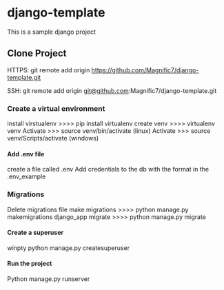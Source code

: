 # django-template
This is a sample django project 

## Clone Project
HTTPS: git remote add origin https://github.com/Magnific7/django-template.git

SSH: git remote add origin git@github.com:Magnific7/django-template.git

### Create a virtual environment 
install virstualenv  >>>> pip install virtualenv
create venv >>>> virtualenv venv 
Activate >>> source venv/bin/activate (linux)
Activate >>> source venv/Scripts/activate (windows)

#### Add .env  file 
create a file called .env 
Add credentials to the db with the format in the .env_example

### Migrations
Delete migrations file 
make migrations >>>> python manage.py makemigrations django_app
migrate  >>>> python manage.py migrate

#### Create a superuser
winpty python manage.py createsuperuser

#### Run the project
Python manage.py runserver


